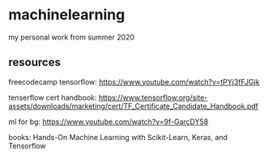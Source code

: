 # machinelearning
my personal work from summer 2020

## resources
freecodecamp tensorflow:
https://www.youtube.com/watch?v=tPYj3fFJGjk

tenserflow cert handbook:
https://www.tensorflow.org/site-assets/downloads/marketing/cert/TF_Certificate_Candidate_Handbook.pdf

ml for bg:
https://www.youtube.com/watch?v=9f-GarcDY58

books: 
Hands-On Machine Learning with Scikit-Learn, Keras, and Tensorflow
